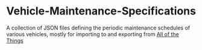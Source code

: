 # Vehicle-Maintenance-Specifications
A collection of JSON files defining the periodic maintenance schedules of various vehicles, mostly for importing to and exporting from [All of the Things](https://github.com/cilynx/All-of-the-Things)
